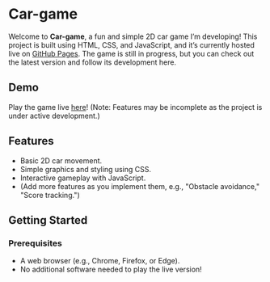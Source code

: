 # Car-game

Welcome to **Car-game**, a fun and simple 2D car game I’m developing! This project is built using HTML, CSS, and JavaScript, and it’s currently hosted live on [GitHub Pages](https://aashish-kumar77.github.io/Car-game/). The game is still in progress, but you can check out the latest version and follow its development here.

## Demo
Play the game live [here](https://aashish-kumar77.github.io/Car-game/)! (Note: Features may be incomplete as the project is under active development.)

## Features
- Basic 2D car movement.
- Simple graphics and styling using CSS.
- Interactive gameplay with JavaScript.
- (Add more features as you implement them, e.g., "Obstacle avoidance," "Score tracking.")

## Getting Started

### Prerequisites
- A web browser (e.g., Chrome, Firefox, or Edge).
- No additional software needed to play the live version!

